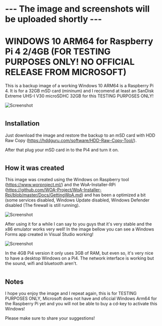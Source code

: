 # --- The image and screenshots will be uploaded shortly ---

# WINDOWS 10 ARM64 for Raspberry Pi 4 2/4GB (FOR TESTING PURPOSES ONLY! NO OFFICIAL RELEASE FROM MICROSOFT)

This is a backup image of a working Windows 10 ARM64 is a Raspberry Pi 4. It is for a 32GB mSD card (mininum) and I recomend at least an SanDisk Extreme UHS-I V30 microSDHC 32GB for this TESTING PURPOSES ONLY!

![Screenshot](https://i.ibb.co/jMg1cX7/125549229-379558340051436-1087247185212036840-n.jpg)

#
## Installation

Just download the image and restore the backup to an mSD card with HDD Raw Copy (https://hddguru.com/software/HDD-Raw-Copy-Tool/).

After that plug your mSD card in to the Pi4 and turn it on.

#
## How it was created

This image was created using the Windows on Raspberry tool (https://www.worproject.ml/) and the WoA-Installer-RPi (https://github.com/WOA-Project/WoA-Installer-Rpi/blob/master/Docs/GettingWoA.md) and has been a optimized a bit (some services disabled, Windows Update disabled, Windows Defender disabled (The firewall is still running).

![Screenshot](https://i.ibb.co/Fn6TCfX/wor.jpg)

After using it for a while I can say to you guys that it's very stable and the x86 emulator works very well! In the image bellow you can see a Windows Forms app created in Visual Studio working!

![Screenshot](https://i.ibb.co/BwxSvcH/123468020-360182455214655-664611567063342127-n.png)

In the 4GB Pi4 version it only uses 3GB of RAM, but even so, it's very nice to have a desktop Windows on a Pi4. The network interface is working but the sound, wifi and bluetooth aren't.

#
## Notes

I hope you enjoy the image and I repeat again, this is for TESTING PURPOSES ONLY, Microsoft does not have and oficcial Windows Arm64 for the Raspberry Pi yet and you will not be able to buy a cd-key to activate this Windows!

Please make sure to share your suggestions!
